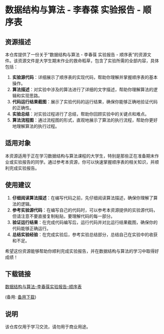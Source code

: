 # 数据结构与算法 - 李春葆 实验报告 - 顺序表

## 资源描述

本仓库提供了一份关于“数据结构与算法 - 李春葆 实验报告 - 顺序表”的资源文件。该资源文件是大学生期末作业的救命稻草，包含了实验所需的全部内容，具体包括：

1. **实验源代码**：详细展示了顺序表的实现代码，帮助你理解并掌握顺序表的基本操作。
2. **算法描述**：对实验中涉及的算法进行了详细的文字描述，帮助你理解算法的逻辑和实现思路。
3. **代码运行结果截图**：展示了实验代码的运行结果，确保你能够正确地验证代码的正确性。
4. **实验总结**：对实验过程进行了总结，帮助你回顾实验中的关键点和难点。
5. **算法流程图**：通过流程图的形式，直观地展示了算法的执行流程，帮助你更好地理解算法的执行过程。

## 适用对象

本资源适用于正在学习数据结构与算法课程的大学生，特别是那些正在准备期末作业或实验报告的同学。通过参考本资源，你可以快速掌握顺序表的相关知识，并顺利完成实验报告。

## 使用建议

1. **仔细阅读算法描述**：在编写代码之前，先仔细阅读算法描述，确保你理解了算法的逻辑。
2. **参考实验源代码**：在编写自己的代码时，可以参考本资源提供的实验源代码，但请注意不要直接复制粘贴，要理解代码的每一部分。
3. **验证运行结果**：在完成代码编写后，运行代码并对比运行结果截图，确保你的代码能够正确运行。
4. **总结实验经验**：在完成实验后，参考实验总结部分，总结自己在实验中的收获和不足。

希望这份资源能够帮助你顺利完成实验报告，并在数据结构与算法的学习中取得好成绩！

## 下载链接
[数据结构与算法-李春葆实验报告-顺序表](https://pan.quark.cn/s/39b1c49c5267) 

(备用: [备用下载](https://pan.baidu.com/s/15Ej2lO0lhv2eW_BDM8TQgQ?pwd=1234))

## 说明

该仓库仅用于学习交流，请勿用于商业用途。
